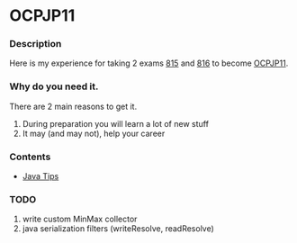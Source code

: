 # OCPJP11

### Description
Here is my experience for taking 2 exams [815](https://education.oracle.com/java-se-11-programmer-i/pexam_1Z0-815) and
[816](https://education.oracle.com/java-se-11-programmer-ii/pexam_1Z0-816) 
to become [OCPJP11](https://www.youracclaim.com/badges/e012ec2d-fb28-4694-97b8-cf5b2f8eac7d).

### Why do you need it.
There are 2 main reasons to get it.
1. During preparation you will learn a lot of new stuff
2. It may (and may not), help your career

### Contents
* [Java Tips](https://github.com/dgaydukov/cert-ocpjp11/blob/master/files/ocpjp11.md)


### TODO
1. write custom MinMax collector
2. java serialization filters (writeResolve, readResolve)